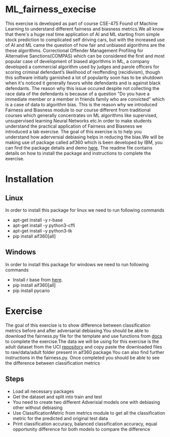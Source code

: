 # ML_fairness_execise
This exercise is developed as part of course CSE-475 Found of Machine Learning to understand different fairness and biasness metrics.We all know that there's a huge real time application of AI and ML starting from simple stock prediction to complicated self driving cars, but with the increased use of AI and ML came the question of how fair and unbiased algorithms are the these algorithms. Correctional Offender Management Profiling for Alternative Sanctions(COMPAS) which can be considered the first and most popular case of development of biased algorithms in ML, a company developed a commercial algorithm used by judges and parole officers for scoring criminal defendant’s likelihood of reoffending (recidivism), though this software initially garnished a lot of popularity soon has to be shutdown when it's noticed it generally favors white defendants and is against black defendants. The reason why this issue occured despite not collecting the race data of the defendants is because of a question "Do you have a immediate member or a member in friends family who are convicted" which is a case of data to algorithm bias. This is the reason why we introduced Fairness and Biasness module to our course different from traditional courses which generally concentrates on ML algorithms like supervised, unsupervised learning Neural Networks etc.In order to make students understand the practical application of Fairness and Biasness we introduced a lab exercise. The goal of this exercise is to help you understand how aderversial debiasing helps in reducing the bias.We will be making use of package called aif360 which is been developed by IBM, you can find the package details and demo [here](https://aif360.mybluemix.net/). The readme file contains details on how to install the package and instructions to complete the exercise.
# Installation
 ## Linux
In order to install this package for linux we need to run following commands
  * apt-get install -y r-base
  * apt-get install -y python3-cffi
  * apt-get install -y python3-tk
  * pip install aif360[all]
 ## Windows
In order to install this package for windows we need to run following commands
  * Install r base from [here](https://cran.r-project.org/bin/windows/base/).
  * pip install aif360[all]
  * pip install pycario
# Exercise
The goal of this exercise is to show difference between classification metrics before and after adversarial debiasing.You should be able to download the fairness.py file for the template and use functions from [docs](https://aif360.readthedocs.io/en/stable/index.html#) to complete the exercise.The data we will be using for this exercise is the adult dataset from the UCI [repository](https://archive.ics.uci.edu/ml/machine-learning-databases/adult/) and copy paste the downloaded files to raw/data/adult folder present in aif360 package.You can also find further instructions in the fairness.py. Once completed you should be able to see the difference between classification metrics
 ## Steps
 * Load all necessary packages
 * Get the dataset and split into train and test
 * You need to create two different Adverisial models one with debiasing other without debiasing
 * Use ClassificationMetric from metrics module to get all the classification metric for the predicted and original test data
 * Print classification accuracy, balanced classification accuracy, equal opportunity difference for both models to compare the difference


